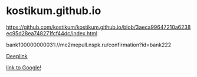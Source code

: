# kostikum.github.io

https://github.com/kostikum/kostikum.github.io/blob/3aeca99647210a6238ec95d28ea748271fcf44dc/index.html

bank100000000031://me2mepull.nspk.ru/confirmation?id=bank222

[Deeplink](bank100000000031://me2mepull.nspk.ru/confirmation?id=bank222)

[link to Google!](http://google.com)
